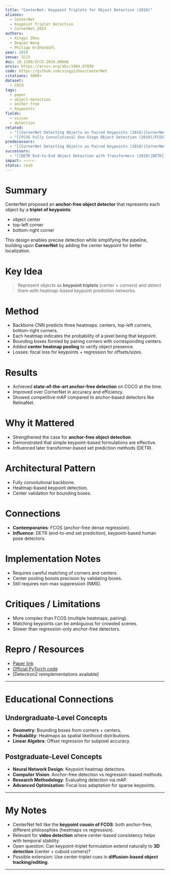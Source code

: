 ```yaml
---
title: "CenterNet: Keypoint Triplets for Object Detection (2019)"
aliases:
  - CenterNet
  - Keypoint Triplet Detection
  - CornetNet_2019
authors:
  - Xingyi Zhou
  - Dequan Wang
  - Philipp Krähenbühl
year: 2019
venue: ICCV
doi: 10.1109/ICCV.2019.00666
arxiv: https://arxiv.org/abs/1904.07850
code: https://github.com/xingyizhou/CenterNet
citations: 5000+
dataset:
  - COCO
tags:
  - paper
  - object-detection
  - anchor-free
  - keypoints
fields:
  - vision
  - detection
related:
  - "[[CornerNet Detecting Objects as Paired Keypoints (2018)|CornerNet]]"
  - "[[FCOS Fully Convolutional One-Stage Object Detection (2019)|FCOS]]"
predecessors:
  - "[[CornerNet Detecting Objects as Paired Keypoints (2018)|CornerNet]]"
successors:
  - "[[DETR End-to-End Object Detection with Transformers (2020)|DETR]]"
impact: ⭐⭐⭐⭐☆
status: read
---
```


# Summary
CenterNet proposed an **anchor-free object detector** that represents each object by a **triplet of keypoints**:  
- object center  
- top-left corner  
- bottom-right corner  

This design enables precise detection while simplifying the pipeline, building upon **CornerNet** by adding the center keypoint for better localization.

# Key Idea
> Represent objects as **keypoint triplets** (center + corners) and detect them with heatmap-based keypoint prediction networks.

# Method
- Backbone CNN predicts three heatmaps: centers, top-left corners, bottom-right corners.  
- Each heatmap indicates the probability of a pixel being that keypoint.  
- Bounding boxes formed by pairing corners with corresponding centers.  
- Added **center heatmap pooling** to verify object presence.  
- Losses: focal loss for keypoints + regression for offsets/sizes.  

# Results
- Achieved **state-of-the-art anchor-free detection** on COCO at the time.  
- Improved over CornerNet in accuracy and efficiency.  
- Showed competitive mAP compared to anchor-based detectors like RetinaNet.  

# Why it Mattered
- Strengthened the case for **anchor-free object detection**.  
- Demonstrated that simple keypoint-based formulations are effective.  
- Influenced later transformer-based set prediction methods (DETR).  

# Architectural Pattern
- Fully convolutional backbone.  
- Heatmap-based keypoint detection.  
- Center validation for bounding boxes.  

# Connections
- **Contemporaries**: FCOS (anchor-free dense regression).  
- **Influence**: DETR (end-to-end set prediction), keypoint-based human pose detectors.  

# Implementation Notes
- Requires careful matching of corners and centers.  
- Center pooling boosts precision by validating boxes.  
- Still requires non-max suppression (NMS).  

# Critiques / Limitations
- More complex than FCOS (multiple heatmaps, pairing).  
- Matching keypoints can be ambiguous for crowded scenes.  
- Slower than regression-only anchor-free detectors.  

# Repro / Resources
- [Paper link](https://arxiv.org/abs/1904.07850)  
- [Official PyTorch code](https://github.com/xingyizhou/CenterNet)  
- [Detectron2 reimplementations available]  

---

# Educational Connections

## Undergraduate-Level Concepts
- **Geometry**: Bounding boxes from corners + centers.  
- **Probability**: Heatmaps as spatial likelihood distributions.  
- **Linear Algebra**: Offset regression for subpixel accuracy.  

## Postgraduate-Level Concepts
- **Neural Network Design**: Keypoint heatmap detectors.  
- **Computer Vision**: Anchor-free detection vs regression-based methods.  
- **Research Methodology**: Evaluating detection via mAP.  
- **Advanced Optimization**: Focal loss adaptation for sparse keypoints.  

---

# My Notes
- CenterNet felt like the **keypoint cousin of FCOS**: both anchor-free, different philosophies (heatmaps vs regression).  
- Relevant for **video detection** where center-based consistency helps with temporal stability.  
- Open question: Can keypoint-triplet formulation extend naturally to **3D detection** (center + cuboid corners)?  
- Possible extension: Use center-triplet cues in **diffusion-based object tracking/editing**.  

---
